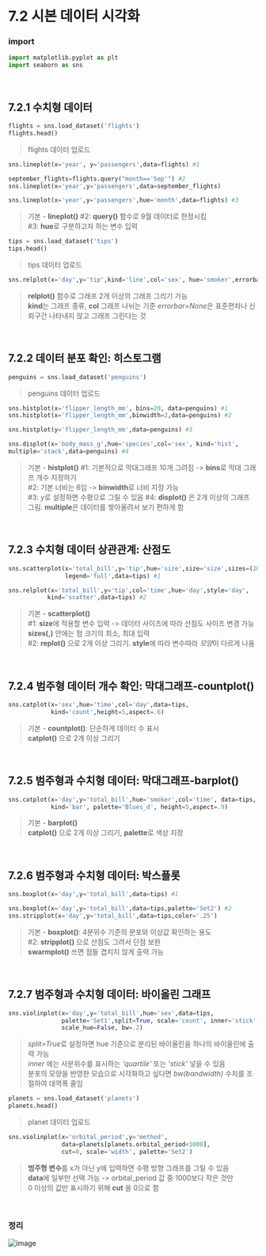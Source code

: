 # 7.2 시본 데이터 시각화
### import
```python
import matplotlib.pyplot as plt
import seaborn as sns
```
</br>

## 7.2.1 수치형 데이터
```python
flights = sns.load_dataset('flights')
flights.head()
```
> flights 데이터 업로드
```python
sns.lineplot(x='year', y='passengers',data=flights) #1

september_flights=flights.query("month=='Sep'") #2
sns.lineplot(x='year',y='passengers',data=september_flights)

sns.lineplot(x='year',y='passengers',hue='month',data=flights) #3
```
> 기본 - **lineplot()**
> #2: **query()** 함수로 9월 데이터로 한정시킴</br>
> #3: **hue**로 구분하고자 하는 변수 입력
```python
tips = sns.load_dataset('tips')
tips.head()
```
> tips 데이터 업로드
```python
sns.relplot(x='day',y='tip',kind='line',col='sex', hue='smoker',errorbar=None,data=tips)
```
> **relplot()** 함수로 그래프 2개 이상의 그래프 그리기 가능</br>
> **kind**는 그래프 종류, **col** 그래프 나뉘는 기준
> *errorbar=None*은 표준편차나 신뢰구간 나타내지 않고 그래프 그린다는 것
</br>

## 7.2.2 데이터 분포 확인: 히스토그램
```python
penguins = sns.load_dataset('penguins')
```
> penguins 데이터 업로드
```python
sns.histplot(x='flipper_length_mm', bins=20, data=penguins) #1
sns.histplot(x='flipper_length_mm',binwidth=2,data=penguins) #2

sns.histplot(y='flipper_length_mm',data=penguins) #3

sns.displot(x='body_mass_g',hue='species',col='sex', kind='hist',
multiple='stack',data=penguins) #4
```
> 기본 - **histplot()**
> #1: 기본적으로 막대그래프 10개 그려짐 -> **bins**로 막대 그래프 개수 지정하기</br>
> #2: 기본 너비는 6임 -> **binwidth**로 너비 지정 가능</br>
> #3: *y*로 설정하면 수평으로 그릴 수 있음
> #4: **displot()** 은 2개 이상의 그래프 그림. **multiple**은 데이터를 쌓아올려서 보기 편하게 함
</br>

## 7.2.3 수치형 데이터 상관관계: 산점도
```python
sns.scatterplot(x='total_bill',y='tip',hue='size',size='size',sizes=(20,200),
                legend='full',data=tips) #1

sns.relplot(x='total_bill',y='tip',col='time',hue='day',style='day',
           kind='scatter',data=tips) #2
```
> 기본 - **scatterplot()**</br>
> #1: **size**에 적용할 변수 입력 -> 데이터 사이즈에 따라 산점도 사이즈 변경 가능<br>
> **sizes(,)** 안에는 점 크기의 최소, 최대 입력</br>
> #2: **replot()** 으로 2개 이상 그리기. **style**에 따라 변수따라 *모양*이 다르게 나옴
</br>

## 7.2.4 범주형 데이터 개수 확인: 막대그래프-countplot()
```python
sns.catplot(x='sex',hue='time',col='day',data=tips,
            kind='count',height=5,aspect=.6)
```
> 기본 - **countplot()**: 단순하게 데이터 수 표시</br>
> **catplot()** 으로 2개 이상 그리기
</br>

## 7.2.5 범주형과 수치형 데이터: 막대그래프-barplot()
```python
sns.catplot(x='day',y='total_bill',hue='smoker',col='time', data=tips,
            kind='bar', palette='Blues_d', height=5,aspect=.9)
```
> 기본 - **barplot()**</br>
> **catplot()** 으로 2개 이상 그리기, **palette**로 색상 지정
</br>

## 7.2.6 범주형과 수치형 데이터: 박스플롯
```python
sns.boxplot(x='day',y='total_bill',data=tips) #1

sns.boxplot(x='day',y='total_bill',data=tips,palette='Set2') #2
sns.stripplot(x='day',y='total_bill',data=tips,color='.25')
```
> 기본 - **boxplot()**: 4분위수 기준의 분포와 이상값 확인하는 용도</br>
> #2: **stripplot()** 으로 산점도 그려서 단점 보완</br>
> **swarmplot()** 쓰면 점들 겹치지 않게 출력 가능
</br>

## 7.2.7 범주형과 수치형 데이터: 바이올린 그래프
```python
sns.violinplot(x='day',y='total_bill',hue='sex',data=tips, 
               palette='Set1',split=True, scale='count', inner='stick',
               scale_hue=False, bw=.2)
```
> *split=True*로 설정하면 hue 기준으로 분리된 바이올린을 하나의 바이올린에 출력 가능</br>
> *inner* 에는 사분위수를 표시하는 *'quartile'* 또는 *'stick'* 넣을 수 있음</br>
> 분포의 모양을 반영한 모습으로 시각화하고 싶다면 *bw(bandwidth)* 수치를 조절하여 대역폭 줄임

```python
planets = sns.load_dataset('planets')
planets.head()
```
> planet 데이터 업로드

```python
sns.violinplot(x='orbital_period',y='method',
               data=planets[planets.orbital_period<1000],
               cut=0, scale='width', palette='Set2')
```
> **범주형 변수**를 x가 아닌 y에 입력하면 수평 방향 그래프를 그릴 수 있음</br>
> **data**에 일부만 선택 가능 -> orbital_period 값 중 1000보다 작은 것만</br>
> 0 이상의 값만 표시하기 위해 **cut** 을 0으로 함
</br>

### 정리
![image](https://github.com/shihyunlim/data-analysis-study/assets/128217747/cfcce46d-f291-450d-9b40-9350bdd29dd3)
